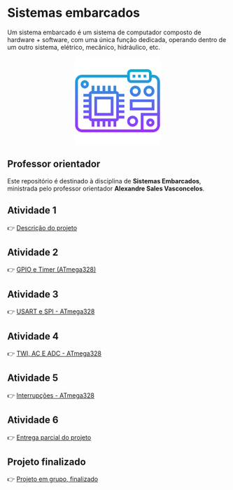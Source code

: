 # Sistemas embarcados

Um sistema embarcado é um sistema de computador composto de hardware + software, com uma única função dedicada, operando dentro de um outro sistema, elétrico, mecânico, hidráulico, etc.

<p align="center"><img src="./images/microcontrolador.png" width="200" /></p>

## Professor orientador

Este repositório é destinado à disciplina de **Sistemas Embarcados**, ministrada pelo professor orientador **Alexandre Sales Vasconcelos**.

## Atividade 1

👉 [Descrição do projeto](./atividades/atividade_01/resposta_atividade_01.pdf)<br />

## Atividade 2

👉 [GPIO e Timer (ATmega328)](./atividades/atividade_02/resposta_atividade_02.pdf)<br />

## Atividade 3

👉 [USART e SPI - ATmega328](./atividades/atividade_03/resposta_atividade_03.pdf)<br />

## Atividade 4

👉 [TWI, AC E ADC - ATmega328](./atividades/atividade_04/resposta_atividade_04.pdf)<br />

## Atividade 5

👉 [Interrupções - ATmega328](./atividades/atividade_05/README.md)<br />

## Atividade 6

👉 [Entrega parcial do projeto](./atividades/atividade_06/entrega-parcial-projeto.pdf)<br />

## Projeto finalizado

👉 [Projeto em grupo, finalizado](https://github.com/venzel/sistemas-embarcados)
